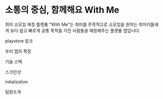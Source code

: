 # 소통의 중심, 함께해요 With Me

취미 소모임 매칭 플랫폼 "With Me"는 
취미를 주목적으로 소모임을 원하는 취미러들에게
보다 쉽고 빠르게 공통 목적을 가진 사람들을 
매칭해주는 플랫폼 앱입니다. 


playstore 링크

우리 앱의 특징

기술 스택

스크린샷

initalization

팀원소개



